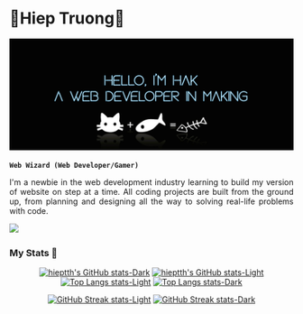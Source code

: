 # 🤪Hiep Truong🥴

[![MasterHead](banner.png)](https://github.com/hieptth)


**`Web Wizard (Web Developer/Gamer)`**

<p style="text-align: justify;text-justify: inter-word;">
I'm a newbie in the web development industry learning to build my version of website on step at a time. All coding projects are built from the ground up, from planning and designing all the way to solving real-life problems with code.
</p>
<p align="left">

![](https://komarev.com/ghpvc/?username=hieptth&style=for-the-badge)
</p>


### My Stats 🦖

<div style="text-align: center;">

<!-- GitHub Stats -->
[![hieptth's GitHub stats-Dark](https://github-readme-stats.vercel.app/api?username=hieptth&include_all_commits=true&number_format=short&show_icons=true&rank_icon=github&theme=radical#gh-dark-mode-only)](https://github.com/anuraghazra/github-readme-stats#gh-dark-mode-only)
[![hieptth's GitHub stats-Light](https://github-readme-stats.vercel.app/api?username=hieptth&include_all_commits=trues&number_format=short&show_icons=true&rank_icon=github&theme=tokyonight#gh-light-mode-only)](https://github.com/anuraghazra/github-readme-stats#gh-light-mode-only)<!-- Languages Card -->[![Top Langs stats-Light](https://github-readme-stats.vercel.app/api/top-langs/?username=hieptth&size_weight=0.1&count_weight=.9&langs_count=8&layout=compact&theme=tokyonight#gh-light-mode-only)](https://github.com/anuraghazra/github-readme-stats#gh-light-mode-only)
[![Top Langs stats-Dark](https://github-readme-stats.vercel.app/api/top-langs/?username=hieptth&size_weight=0.1&count_weight=.9&langs_count=8&layout=compact&theme=radical#gh-dark-mode-only)](https://github.com/anuraghazra/github-readme-stats#gh-dark-mode-only)
<!-- GitHub Streak -->
[![GitHub Streak stats-Light](https://github-readme-streak-stats.herokuapp.com/?user=hieptth&theme=tokyonight#gh-light-mode-only)](https://git.io/streak-stats#gh-light-mode-only)
[![GitHub Streak stats-Dark](https://github-readme-streak-stats.herokuapp.com/?user=hieptth&theme=radical#gh-dark-mode-only)](https://git.io/streak-stats#gh-dark-mode-only)
</div>